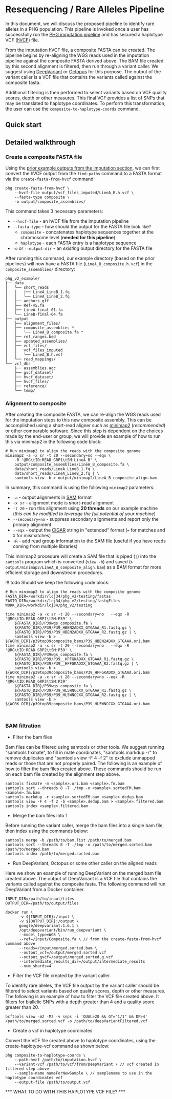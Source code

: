 # Resequencing / Rare Alleles Pipeline

In this document, we will discuss the proposed pipeline to identify 
rare alleles in a PHG population. This pipeline is invoked once a user 
has successfully run the [PHG imputation pipeline](imputation.md) and 
has secured a haplotype VCF ([hVCF](hvcf_specifications.md)) file. 

From the imputation hVCF file, a composite FASTA can be created. The 
pipeline begins by re-aligning the WGS reads used in the imputation 
pipeline against the composite FASTA derived above. The BAM file 
created by this second alignment is filtered, then run through a 
variant caller. We suggest using
[DeepVariant](https://github.com/google/deepvariant) or 
[Octopus](https://github.com/luntergroup/octopus) for this purpose. 
The output of the variant caller is a VCF file that contains the 
variants called against the composite fasta.

Additional filtering is then performed to select variants based on 
VCF quality scores, depth or other measures. This final VCF provides 
a list of SNPs that may be translated to haplotype coordinates. To 
perform this transformation, the user can use the 
`composite-to-haplotype-coords` command.

## Quick start

## Detailed walkthrough

### Create a composite FASTA file

Using the [prior example outputs from the imputation section](imputation.md#find-paths),
we can first convert the hVCF output from the `find-paths` command
to a FASTA format via the `create-fasta-from-hvcf` command:

```shell
phg create-fasta-from-hvcf \
    --hvcf-file output/vcf_files_imputed/LineA_B.h.vcf \ 
    --fasta-type composite \ 
    -o output/composite_assemblies/
```

This command takes 3 necessary parameters:

* `--hvcf-file` - an hVCF file from the imputation pipeline
* `--fasta-type` - how should the output for the FASTA file look like?
    + `composite` - concatenates haplotype sequences together at the
      chromosome level (**needed for this pipeline**)
    + `haplotype` - each FASTA entry is a haplotype sequence
* `-o` or `--output-dir` - an _existing_ output directory for the 
  FASTA file

After running this command, our example directory (based on the
prior pipelines) will now have a FASTA file (`LineA_B_composite.h.vcf`) 
in the `composite_assemblies/` directory:

```
phg_v2_example/
├── data
│   └── short_reads
│   │   ├── LineA_LineB_1.fq
│   │   └── LineA_LineB_2.fq
│   ├── anchors.gff
│   ├── Ref-v5.fa
│   ├── LineA-final-01.fa
│   └── LineB-final-04.fa
├── output
│   ├── alignment_files/
│   ├── composite_assemblies *
│   │   └── LineA_B_composite.fa *
│   ├── ref_ranges.bed
│   ├── updated_assemblies/
│   ├── vcf_files/
│   │   vcf_files_imputed
│   │   └── LineA_B.h.vcf 
│   └── read_mappings/
└── vcf_dbs
    ├── assemblies.agc
    ├── gvcf_dataset/
    ├── hvcf_dataset/
    ├── hvcf_files/
    ├── reference/
    └── temp/
```





### Alignment to composite

After creating the composite FASTA, we can re-align the WGS reads used
for the imputation steps to this new composite assembly. This can
be accomplished using a short-read aligner such as 
[minimap2](https://github.com/lh3/minimap2) (_recommended_) or other 
comparable software. Since this step is dependent on the choices made 
by the end-user or group, we will provide an example of how to run 
this via minimap2 in the following code block:

```shell
# Run minimap2 to align the reads with the composite genome
minimap2 -a -x sr -t 20 --secondary=no --eqx \
    -R '@RG\tID:READ_GRP1\tSM:LineA_B' \
    output/composite_assemblies/LineA_B_composite.fa \
    data/short_reads/LineA_LineB_1.fq \
    data/short_reads/LineA_LineB_2.fq | \
    samtools view -b > output/minimap2/LineA_B_composite_align.bam
```

In summary, this command is using the following `minimap2` parameters:

* `-a` - output **a**lignments in [SAM](https://samtools.github.io/hts-specs/SAMv1.pdf)
  format
* `-x sr` - alignment mode is **s**hort-**r**ead alignment
* `-t 20` - run this alignment using **20 threads** on our example
  machine (_this can be modified to leverage the full potential of
  your machine_)
* `--secondary=no` - suppress secondary alignments and report only
  the primary alignment
* `--eqx` - output the [CIGAR](https://timd.one/blog/genomics/cigar.php)
  string in "extended" format (`=` for matches and `X` for mismatches)
* `-R` - add read group information to the SAM file (useful if you
  have reads coming from multiple libraries)

This minimap2 procedure will create a SAM file that is piped (`|`)
into the `samtools` program which is converted (`view -b`) and
saved (`> output/minimap2/LineA_B_composite_align.bam`) as a BAM
format for more efficient storage and downstream procedures.


!!! todo
    Should we keep the following code block:

```shell
# Run minimap2 to align the reads with the composite genome
FASTA_DIR=/workdir/lcj34/phg_v2/testing/fastas
FASTQ_DIR=/workdir/lcj34/phg_v2/testing/fastqFiles
WORK_DIR=/workdir/lcj34/phg_v2/testing

time minimap2 -a -x sr -t 20 --secondary=no   --eqx -R '@RG\tID:READ_GRP1\tSM:P39' \
    ${FASTA_DIR}/P39wgs_composite.fa \
    ${FASTQ_DIR}/P39/P39_HBEN2ADXX_GTGAAA_R1.fastq.gz \
    ${FASTQ_DIR}/P39/P39_HBEN2ADXX_GTGAAA_R2.fastq.gz | \
    samtools view -b > ${WORK_DIR}/p39top39composite_bams/P39_HBEN2ADXX_GTGAAA.ori.bam
time minimap2 -a -x sr -t 20 --secondary=no   --eqx -R '@RG\tID:READ_GRP2\tSM:P39' \
    ${FASTA_DIR}/P39wgs_composite.fa \
    ${FASTQ_DIR}/P39/P39__HFFGKADXX_GTGAAA_R1.fastq.gz \
    ${FASTQ_DIR}/P39/P39__HFFGKADXX_GTGAAA_R2.fastq.gz | \
    samtools view -b > ${WORK_DIR}/p39top39composite_bams/P39_HFFGKADXX_GTGAAA.ori.bam
time minimap2 -a -x sr -t 20 --secondary=no --eqx -R '@RG\tID:READ_GRP3\tSM:P39'
    ${FASTA_DIR}/P39wgs_composite.fa \
    ${FASTQ_DIR}/P39/P39_HL5WNCCXX_GTGAAA_R1.fastq.gz \
    ${FASTQ_DIR}/P39/P39_HL5WNCCXX_GTGAAA_R2.fastq.gz | \
    samtools view -b > ${WORK_DIR}/p39top39composite_bams/P39_HL5WNCCXX_GTGAAA.ori.bam



```

### BAM filtration
* Filter the bam files

Bam files can be filtered using samtools or other tools.  We suggest running "samtools fixmate", to fill in mate coordinates,
"samtools markdup -r" to remove duplicates and "samtools view -F 4 -f 2" to exclude unmapped reads or those that are not
properly paired.  The following is an example of how to filter the bam files created above.  These commands should be
run on each bam file created by the alignment step above.

```shell
samtools fixmate -m <sample>.ori.bam <sample>.fm.bam
samtools sort --threads 8 -T ./tmp -o <sample>.sortedFM.bam <sample>.fm.bam
samtools markdup -r <sample>.sortedFM.bam <sample>.dedup.bam
samtools view -F 4 -f 2 -b <sample>.dedup.bam > <sample>.filtered.bam
samtools index <sample>.filtered.bam
```


* Merge the bam files into 1

Before running the variant caller, merge the bam files into a single bam file, then index using the commands below:
```shell
samtools merge -b /path/to/bam.list /path/to/merged.bam
samtools sort --threads 8 -T ./tmp -o /path/to/merged.sorted.bam /path/to/merged.bam
samtools index /path/to/merged.sorted.bam
```
* Run DeepVariant, Octopus or some other caller on the aligned reads

Here we show an example of running DeepVariant on the merged bam file created above.  The output of DeepVariant is a VCF file
that contains the variants called against the composite fasta.  The following command will run DeepVariant 
from a Docker container.
  ```shell
  INPUT_DIR=/path/to/input/files
  OUTPUT_DIR=/path/to/output/files
  
  docker run \
        -v ${INPUT_DIR}:/input \
        -v ${OUTPUT_DIR}:/output \
        google/deepvariant:1.6.1 \
        /opt/deepvariant/bin/run_deepvariant \
        --model_type=WGS \
        --ref=/input/Composite.fa \ // from the create-fasta-from-hvcf command above
        --reads=/input/merged.sorted.bam \
        --output_vcf=/output/merged.sorted.vcf
        --output_gvcf=/output/merged.sorted.g.vcf
        --intermediate_results_dir=/output/intermediate_results
        --num_shards=4
  ```
* Filter the VCF file created by the variant caller.

To identify rare alleles, the VCF file output by the variant caller should be filtered to select variants based on 
quality scores, depth or other measures.  The following is an example of how to filter the VCF file created above.
It filters for biallelic SNPs with a depth greater than 4 and a quality score greater than 20.

```shell
bcftools view -m2 -M2 -v snps -i 'QUAL>20 && GT="1/1" && DP>4' /path/to/merged.sorted.vcf -o /path/to/deepVariantFiltered.vcf
```

* Create a vcf in haplotype coordinates

Convert the VCF file created above to haplotype coordinates, using the create-haplotype-vcf command as shown below:
  ```shell
  phg composite-to-haplotype-coords \
      --path-hvcf /path/to/imputation.hvcf \
      --variant-vcf /path/to/vcf/from/DeepVariant \ // vcf created in filtered step above
      --sample-name nameForNewSample \ // samplename to use in the haplotype coordinates vcf
      --output-file /path/to/output.vcf
  ```

*** WHAT TO DO WITH THIS HAPLOTYPE VCF FILE? ***